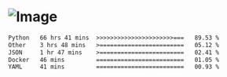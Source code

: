 # ![Image](https://github.com/user-attachments/assets/5f2d2b12-d836-424c-876f-cb0c9a5d9144)

<!--START_SECTION:waka-->

```txt
Python   66 hrs 41 mins  >>>>>>>>>>>>>>>>>>>>>>===   89.53 %
Other    3 hrs 48 mins   >========================   05.12 %
JSON     1 hr 47 mins    >========================   02.41 %
Docker   46 mins         =========================   01.05 %
YAML     41 mins         =========================   00.93 %
```

<!--END_SECTION:waka-->
